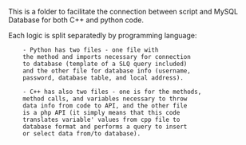 This is a folder to facilitate the connection 
between script and MySQL Database for both
C++ and python code.

Each logic is split separatedly by programming 
language:

        - Python has two files - one file with
        the method and imports necessary for connection
        to database (template of a SLQ query included)
        and the other file for database info (username,
        password, database table, and local address).
        
        - C++ has also two files - one is for the methods,
        method calls, and variables necessary to throw
        data info from code to API, and the other file
        is a php API (it simply means that this code 
        translates variable' values from cpp file to 
        database format and performs a query to insert
        or select data from/to database).
